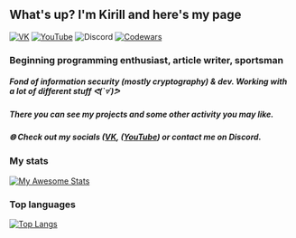 ## What's up? I'm Kirill and here's my page
[![VK](https://img.shields.io/badge/-VK-303030?style=for-the-badge&logo=VK&logoColor=0078ff)](https://vk.com/daredev)
[![YouTube](https://img.shields.io/badge/-YouTube-303030?style=for-the-badge&logo=YouTube&logoColor=db0404)](https://www.youtube.com/c/daredev)
![Discord](https://img.shields.io/badge/-Kyakov%237913-303030?style=for-the-badge&logo=discord&logoColor=5865f2)
[![Codewars](https://img.shields.io/badge/-CDWRS-303030?style=for-the-badge&logo=codewars&logoColor=F9F6EE)](https://www.codewars.com/users/kyakov)
### Beginning programming enthusiast, article writer, sportsman
##### Fond of information security (mostly cryptography) & dev. Working with a lot of different stuff ᕙ(`▿´)ᕗ
##### There you can see my projects and some other activity you may like️.
##### 🌐 Check out my socials ([VK](https://vk.com/daredev), ([YouTube](https://www.youtube.com/c/daredev)) or contact me on Discord.
###
### My stats
[![My Awesome Stats](https://awesome-github-stats.azurewebsites.net/user-stats/yakcrypt?cardType=github&theme=react&Background=162343)](https://git.io/awesome-stats-card)
### Top languages
[![Top Langs](https://github-readme-stats.vercel.app/api/top-langs/?username=yakcrypt&layout=compact&theme=react&Background=1623433)](https://github.com/anuraghazra/github-readme-stats)
